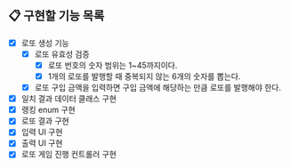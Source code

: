 ## 📋 구현할 기능 목록

- [X] 로또 생성 기능
  - [X] 로또 유효성 검증
      - [X] 로또 번호의 숫자 범위는 1~45까지이다.
      - [X] 1개의 로또를 발행할 때 중복되지 않는 6개의 숫자를 뽑는다.
  - [X] 로또 구입 금액을 입력하면 구입 금액에 해당하는 만큼 로또를 발행해야 한다.
- [X] 일치 결과 데이터 클래스 구현
- [X] 랭킹 enum 구현
- [X] 로또 결과 구현
- [X] 입력 UI 구현
- [X] 출력 UI 구현
- [X] 로또 게임 진행 컨트롤러 구현